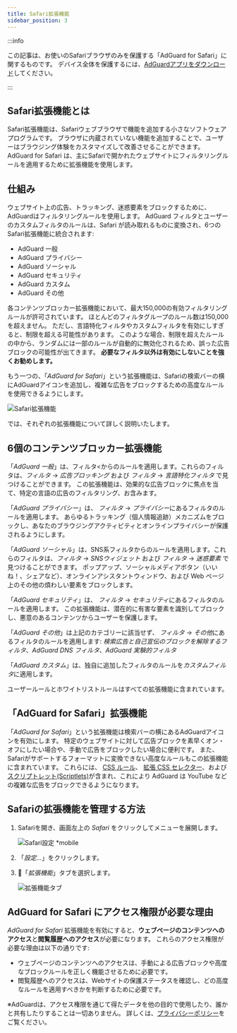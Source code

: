 ```yaml
---
title: Safari拡張機能
sidebar_position: 3
---
```


:::info

この記事は、お使いのSafariブラウザのみを保護する「AdGuard  for Safari」に関するものです。 デバイス全体を保護するには、[AdGuardアプリをダウンロード](https://agrd.io/download-kb-adblock)してください。

:::

## Safari拡張機能とは

Safari拡張機能は、Safariウェブブラウザで機能を追加する小さなソフトウェアプログラムです。 ブラウザに内蔵されていない機能を追加することで、ユーザーはブラウジング体験をカスタマイズして改善させることができます。 AdGuard for Safari は、主にSafariで開かれたウェブサイトにフィルタリングルールを適用するために拡張機能を使用します。

## 仕組み

ウェブサイト上の広告、トラッキング、迷惑要素をブロックするために、AdGuardはフィルタリングルールを使用します。 AdGuard フィルタとユーザーのカスタムフィルタのルールは、Safari が読み取れるものに変換され、6つのSafari拡張機能に統合されます:

- AdGuard 一般
- AdGuard プライバシー
- AdGuard ソーシャル
- AdGuard セキュリティ
- AdGuard カスタム
- AdGuard その他

各コンテンツブロッカー拡張機能において、最大150,000の有効フィルタリングルールが許可されています。 ほとんどのフィルタグループのルール数は150,000を超えません。 ただし、言語特化フィルタやカスタムフィルタを有効にしすぎると、制限を超える可能性があります。 このような場合、制限を超えたルールの中から、ランダムには一部のルールが自動的に無効化されるため、誤った広告ブロックの可能性が出てきます。 **必要なフィルタ以外は有効にしないことを強くお勧めします。**

もう一つの、「*AdGuard for Safari*」という拡張機能は、Safariの検索バーの横にAdGuardアイコンを追加し、複雑な広告をブロックするための高度なルールを使用できるようにします。

![Safari拡張機能](https://cdn.adtidy.org/content/kb/ad_blocker/safari/adguard-for-safari-icon1.png)

では、それぞれの拡張機能について詳しく説明いたします。

## 6個のコンテンツブロッカー拡張機能

「*AdGuard 一般*」は、フィルタ<からのルールを適用します。これらのフィルタは、*フィルタ* → *広告ブロッキング* および *フィルタ* → *言語特化フィルタ* で見つけることができます。 この拡張機能は、効果的な広告ブロックに焦点を当て、特定の言語の広告のフィルタリング、お含みます。

「*AdGuard プライバシー*」は、 *フィルタ* → *プライバシー*にあるフィルタのルールを適用します。 あらゆるトラッキング（個人情報追跡）メカニズムをブロックし、あなたのブラウジングアクティビティとオンラインプライバシーが保護されるようにします。

「*AdGuard ソーシャル*」は、SNS系フィルタからのルールを適用します。これらのフィルタは、*フィルタ* → *SNSウィジェット* および *フィルタ* → *迷惑要素* で見つけることができます。 ポップアップ、ソーシャルメディアボタン（いいね！、シェアなど）、オンラインアシスタントウィンドウ、および Web ページ上のその他の煩わしい要素をブロックします。

「*AdGuard セキュリティ*」は、 *フィルタ* → *セキュリティ*にあるフィルタのルールを適用します。 この拡張機能は、潜在的に有害な要素を識別してブロックし、悪意のあるコンテンツからユーザーを保護します。

「*AdGuard その他*」は上記のカテゴリーに該当せず、 *フィルタ* → *その他*にあるフィルタのルールを適用します: *検索広告と自己宣伝のブロックを解除するフィルタ*、*AdGuard DNS フィルタ*、*AdGuard 実験的フィルタ*

「*AdGuard カスタム*」は、独自に追加したフィルタのルールを*カスタムフィルタ*に適用します。

ユーザールールとホワイトリストルールはすべての拡張機能に含まれています。

## 「AdGuard for Safari」拡張機能

「*AdGuard for Safari*」という拡張機能は検索バーの横にあるAdGuardアイコンを有効にします。 特定のウェブサイトに対して広告ブロックを素早くオン・オフにしたい場合や、手動で広告をブロックしたい場合に便利です。 また、Safariがサポートするフォーマットに変換できない高度なルールもこの拡張機能に含まれています。 これらには、 [CSS ルール](/general/ad-filtering/create-own-filters#cosmetic-css-rules)、 [拡張 CSS セレクター](/general/ad-filtering/create-own-filters#extended-css-selectors)、および [スクリプトレット(Scriptlets)](/general/ad-filtering/create-own-filters#scriptlets)が含まれ、これにより AdGuard は YouTube などの複雑な広告をブロックできるようになります。

## Safariの拡張機能を管理する方法

1. Safariを開き、画面左上の *Safari* をクリックしてメニューを展開します。

    ![Safari設定 *mobile](https://cdn.adtidy.org/content/kb/ad_blocker/safari/adguard-for-safari-settings1.png)

1. 「*設定...*」をクリックします。

1. 🧩「*拡張機能*」タブを選択します。

    ![拡張機能タブ](https://cdn.adtidy.org/content/kb/ad_blocker/safari/adguard-for-safari-extensions1.png)

## AdGuard for Safari にアクセス権限が必要な理由

*AdGuard for Safari* 拡張機能を有効にすると、**ウェブページのコンテンツへのアクセス**と**閲覧履歴へのアクセス**が必要になります。 これらのアクセス権限が必要な理由は以下の通りです:

- ウェブページのコンテンツへのアクセスは、手動による広告ブロックや高度なブロックルールを正しく機能させるために必要です。
- 閲覧履歴へのアクセスは、Webサイトの保護ステータスを確認し、どの高度なルールを適用すべきかを判断するために必要です。

※AdGuardは、アクセス権限を通じて得たデータを他の目的で使用したり、誰かと共有したりすることは一切ありません。 詳しくは、[プライバシーポリシー](https://adguard.com/privacy.html)をご覧ください。
